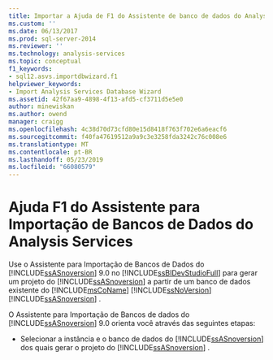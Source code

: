 ```yaml
---
title: Importar a Ajuda de F1 do Assistente de banco de dados do Analysis Services | Microsoft Docs
ms.custom: ''
ms.date: 06/13/2017
ms.prod: sql-server-2014
ms.reviewer: ''
ms.technology: analysis-services
ms.topic: conceptual
f1_keywords:
- sql12.asvs.importdbwizard.f1
helpviewer_keywords:
- Import Analysis Services Database Wizard
ms.assetid: 42f67aa9-4898-4f13-afd5-cf3711d5e5e0
author: minewiskan
ms.author: owend
manager: craigg
ms.openlocfilehash: 4c38d70d73cfd80e15d8418f763f702e6a6eacf6
ms.sourcegitcommit: f40fa47619512a9a9c3e3258fda3242c76c008e6
ms.translationtype: MT
ms.contentlocale: pt-BR
ms.lasthandoff: 05/23/2019
ms.locfileid: "66080579"
---
```

# <a name="import-analysis-services-database-wizard-f1-help"></a>Ajuda F1 do Assistente para Importação de Bancos de Dados do Analysis Services
  Use o Assistente para Importação de Bancos de Dados do [!INCLUDE[ssASnoversion](../includes/ssasnoversion-md.md)] 9.0 no [!INCLUDE[ssBIDevStudioFull](../includes/ssbidevstudiofull-md.md)] para gerar um projeto do [!INCLUDE[ssASnoversion](../includes/ssasnoversion-md.md)] a partir de um banco de dados existente do [!INCLUDE[msCoName](../includes/msconame-md.md)] [!INCLUDE[ssNoVersion](../includes/ssnoversion-md.md)] [!INCLUDE[ssASnoversion](../includes/ssasnoversion-md.md)] .  
  
 O Assistente para Importação de Bancos de dados do [!INCLUDE[ssASnoversion](../includes/ssasnoversion-md.md)] 9.0 orienta você através das seguintes etapas:  
  
-   Selecionar a instância e o banco de dados do [!INCLUDE[ssASnoversion](../includes/ssasnoversion-md.md)] dos quais gerar o projeto do [!INCLUDE[ssASnoversion](../includes/ssasnoversion-md.md)] .  
  
  
